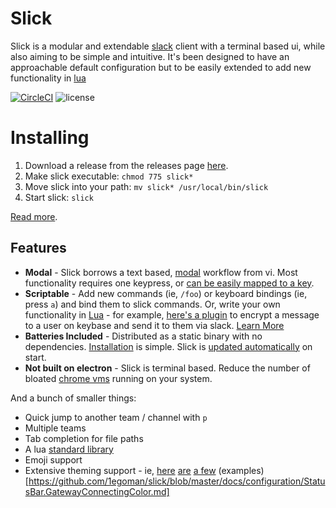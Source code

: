 # Slick

Slick is a modular and extendable [slack](//slack.com) client with a terminal based ui, while also
aiming to be simple and intuitive. It's been designed to have an approachable default configuration but to be easily
extended to add new functionality in [lua](//lua.org)

[![CircleCI](https://img.shields.io/circleci/project/github/1egoman/slick.svg)](https://circleci.com/gh/1egoman/slick)
![license](https://img.shields.io/github/license/1egoman/slick.svg)

# Installing
1. Download a release from the releases page [here](https://github.com/1egoman/slick/releases).
2. Make slick executable: `chmod 775 slick*`
3. Move slick into your path: `mv slick* /usr/local/bin/slick`
4. Start slick: `slick`

[Read more](docs/Installing.md).

## Features

- **Modal** - Slick borrows a text based, [modal](docs/Modal.md) workflow from vi. Most
  functionality requires one keypress, or [can be easily mapped to a key](docs/Scripting.md).
- **Scriptable** - Add new commands (ie, `/foo`) or keyboard bindings (ie, press `a`) and bind
  them to slick commands. Or, write your own functionality in [Lua](//lua.org) - for example,
  [here's a plugin](examples/encrypt.lua) to encrypt a message to a user on keybase and send it to
  them via slack. [Learn More](docs/Scripting.md)
- **Batteries Included** - Distributed as a static binary with no dependencies.
  [Installation](docs/Installing.md) is simple. Slick is [updated automatically](docs/AutoUpdate.md)
  on start.
- **Not built on electron** - Slick is terminal based. Reduce the number of bloated [chrome
  vms](https://josephg.com/blog/electron-is-flash-for-the-desktop/) running on your system.

And a bunch of smaller things:
- Quick jump to another team / channel with `p`
- Multiple teams
- Tab completion for file paths
- A lua [standard library](https://github.com/1egoman/slick/blob/master/docs/Scripting.md#modules)
- Emoji support
- Extensive theming support - ie, [here](https://github.com/1egoman/slick/blob/master/docs/configuration/Message.Part.ChannelColor.md) [are](https://github.com/1egoman/slick/blob/master/docs/configuration/Message.Attachment.FieldValueColor.md) [a few](https://github.com/1egoman/slick/blob/master/docs/configuration/StatusBar.LogColor.md) (examples)[https://github.com/1egoman/slick/blob/master/docs/configuration/StatusBar.GatewayConnectingColor.md]

